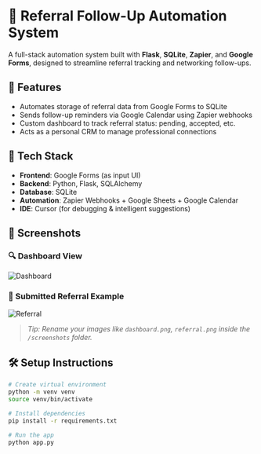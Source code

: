 # 🤖 Referral Follow-Up Automation System

A full-stack automation system built with **Flask**, **SQLite**, **Zapier**, and **Google Forms**, designed to streamline referral tracking and networking follow-ups.

## 🚀 Features

- Automates storage of referral data from Google Forms to SQLite
- Sends follow-up reminders via Google Calendar using Zapier webhooks
- Custom dashboard to track referral status: pending, accepted, etc.
- Acts as a personal CRM to manage professional connections

## 🔧 Tech Stack

- **Frontend**: Google Forms (as input UI)
- **Backend**: Python, Flask, SQLAlchemy
- **Database**: SQLite
- **Automation**: Zapier Webhooks + Google Sheets + Google Calendar
- **IDE**: Cursor (for debugging & intelligent suggestions)

## 📸 Screenshots

### 🔍 Dashboard View  
![Dashboard](screenshots/dashboard.png)

### 📨 Submitted Referral Example  
![Referral](screenshots/referral.png)

> _Tip: Rename your images like `dashboard.png`, `referral.png` inside the `/screenshots` folder._

## 🛠️ Setup Instructions

```bash
# Create virtual environment
python -m venv venv
source venv/bin/activate

# Install dependencies
pip install -r requirements.txt

# Run the app
python app.py
